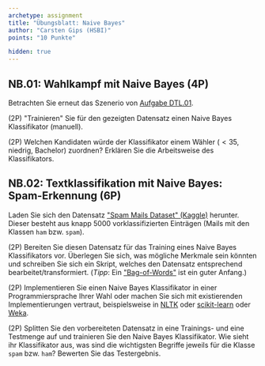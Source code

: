 ```yaml
---
archetype: assignment
title: "Übungsblatt: Naive Bayes"
author: "Carsten Gips (HSBI)"
points: "10 Punkte"

hidden: true
---
```


<!--  pandoc -s -f markdown -t markdown+smart-grid_tables-multiline_tables-simple_tables --columns=94 --reference-links=true  sheet-nb.md  -o xxx.md  -->

## NB.01: Wahlkampf mit Naive Bayes (4P)

Betrachten Sie erneut das Szenerio von [Aufgabe DTL.01].

(2P) "Trainieren" Sie für den gezeigten Datensatz einen Naive Bayes Klassifikator (manuell).

(2P) Welchen Kandidaten würde der Klassifikator einem Wähler ($< 35$, niedrig, Bachelor)
zuordnen? Erklären Sie die Arbeitsweise des Klassifikators.

## NB.02: Textklassifikation mit Naive Bayes: Spam-Erkennung (6P)

Laden Sie sich den Datensatz ["Spam Mails Dataset" (Kaggle)] herunter. Dieser besteht aus
knapp 5000 vorklassifizierten Einträgen (Mails mit den Klassen `ham` bzw. `spam`).

(2P) Bereiten Sie diesen Datensatz für das Training eines Naive Bayes Klassifikators vor.
Überlegen Sie sich, was mögliche Merkmale sein könnten und schreiben Sie sich ein Skript,
welches den Datensatz entsprechend bearbeitet/transformiert. (*Tipp*: Ein ["Bag-of-Words"] ist
ein guter Anfang.)

(2P) Implementieren Sie einen Naive Bayes Klassifikator in einer Programmiersprache Ihrer Wahl
oder machen Sie sich mit existierenden Implementierungen vertraut, beispielsweise in [NLTK]
oder [scikit-learn] oder [Weka].

(2P) Splitten Sie den vorbereiteten Datensatz in eine Trainings- und eine Testmenge auf und
trainieren Sie den Naive Bayes Klassifikator. Wie sieht ihr Klassifikator aus, was sind die
wichtigsten Begriffe jeweils für die Klasse `spam` bzw. `ham`? Bewerten Sie das Testergebnis.

  [Aufgabe DTL.01]: sheet-dtl.md
  ["Spam Mails Dataset" (Kaggle)]: https://www.kaggle.com/datasets/venky73/spam-mails-dataset
  ["Bag-of-Words"]: https://en.wikipedia.org/wiki/Bag-of-words_model
  [NLTK]: https://www.nltk.org/index.html
  [scikit-learn]: https://scikit-learn.org/stable/index.html
  [Weka]: https://waikato.github.io/weka-wiki/
